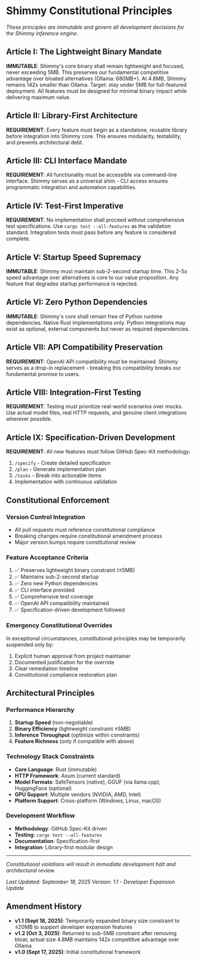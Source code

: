 # Shimmy Constitutional Principles

*These principles are immutable and govern all development decisions for the Shimmy inference engine.*

## Article I: The Lightweight Binary Mandate
**IMMUTABLE**: Shimmy's core binary shall remain lightweight and focused, never exceeding 5MB. This preserves our fundamental competitive advantage over bloated alternatives (Ollama: 680MB+). At 4.8MB, Shimmy remains 142x smaller than Ollama. Target: stay under 5MB for full-featured deployment. All features must be designed for minimal binary impact while delivering maximum value.

## Article II: Library-First Architecture
**REQUIREMENT**: Every feature must begin as a standalone, reusable library before integration into Shimmy core. This ensures modularity, testability, and prevents architectural debt.

## Article III: CLI Interface Mandate
**REQUIREMENT**: All functionality must be accessible via command-line interface. Shimmy serves as a universal shim - CLI access ensures programmatic integration and automation capabilities.

## Article IV: Test-First Imperative
**REQUIREMENT**: No implementation shall proceed without comprehensive test specifications. Use `cargo test --all-features` as the validation standard. Integration tests must pass before any feature is considered complete.

## Article V: Startup Speed Supremacy
**IMMUTABLE**: Shimmy must maintain sub-2-second startup time. This 2-5x speed advantage over alternatives is core to our value proposition. Any feature that degrades startup performance is rejected.

## Article VI: Zero Python Dependencies
**IMMUTABLE**: Shimmy's core shall remain free of Python runtime dependencies. Native Rust implementations only. Python integrations may exist as optional, external components but never as required dependencies.

## Article VII: API Compatibility Preservation
**REQUIREMENT**: OpenAI API compatibility must be maintained. Shimmy serves as a drop-in replacement - breaking this compatibility breaks our fundamental promise to users.

## Article VIII: Integration-First Testing
**REQUIREMENT**: Testing must prioritize real-world scenarios over mocks. Use actual model files, real HTTP requests, and genuine client integrations wherever possible.

## Article IX: Specification-Driven Development
**REQUIREMENT**: All new features must follow GitHub Spec-Kit methodology:
1. `/specify` - Create detailed specification
2. `/plan` - Generate implementation plan
3. `/tasks` - Break into actionable items
4. Implementation with continuous validation

## Constitutional Enforcement

### Version Control Integration
- All pull requests must reference constitutional compliance
- Breaking changes require constitutional amendment process
- Major version bumps require constitutional review

### Feature Acceptance Criteria
1. ✅ Preserves lightweight binary constraint (≤5MB)
2. ✅ Maintains sub-2-second startup
3. ✅ Zero new Python dependencies
4. ✅ CLI interface provided
5. ✅ Comprehensive test coverage
6. ✅ OpenAI API compatibility maintained
7. ✅ Specification-driven development followed

### Emergency Constitutional Overrides
In exceptional circumstances, constitutional principles may be temporarily suspended only by:
1. Explicit human approval from project maintainer
2. Documented justification for the override
3. Clear remediation timeline
4. Constitutional compliance restoration plan

## Architectural Principles

### Performance Hierarchy
1. **Startup Speed** (non-negotiable)
2. **Binary Efficiency** (lightweight constraint ≤5MB)
3. **Inference Throughput** (optimize within constraints)
4. **Feature Richness** (only if compatible with above)

### Technology Stack Constraints
- **Core Language**: Rust (immutable)
- **HTTP Framework**: Axum (current standard)
- **Model Formats**: SafeTensors (native), GGUF (via llama.cpp), HuggingFace (optional)
- **GPU Support**: Multiple vendors (NVIDIA, AMD, Intel)
- **Platform Support**: Cross-platform (Windows, Linux, macOS)

### Development Workflow
- **Methodology**: GitHub Spec-Kit driven
- **Testing**: `cargo test --all-features`
- **Documentation**: Specification-first
- **Integration**: Library-first modular design

---

*Constitutional violations will result in immediate development halt and architectural review.*

*Last Updated: September 18, 2025*
*Version: 1.1 - Developer Expansion Update*

## Amendment History
- **v1.1 (Sept 18, 2025)**: Temporarily expanded binary size constraint to ≤20MB to support developer expansion features
- **v1.2 (Oct 3, 2025)**: Returned to sub-5MB constraint after removing bloat; actual size 4.8MB maintains 142x competitive advantage over Ollama
- **v1.0 (Sept 17, 2025)**: Initial constitutional framework
